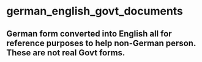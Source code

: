 # german_english_govt_documents
## German form converted into English all for reference purposes to help non-German person. These are not real Govt forms. 


